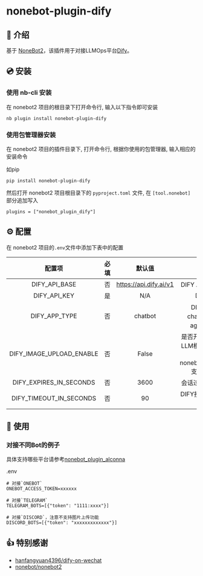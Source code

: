 # nonebot-plugin-dify


## 📖 介绍

基于 [NoneBot2](https://github.com/nonebot/nonebot2)，该插件用于对接LLMOps平台[Dify](https://github.com/langgenius/dify)。

## 💿 安装

### 使用 nb-cli 安装

在 nonebot2 项目的根目录下打开命令行, 输入以下指令即可安装

    nb plugin install nonebot-plugin-dify



### 使用包管理器安装

在 nonebot2 项目的插件目录下, 打开命令行, 根据你使用的包管理器, 输入相应的安装命令


如pip

    pip install nonebot-plugin-dify

然后打开 nonebot2 项目根目录下的 `pyproject.toml` 文件, 在 `[tool.nonebot]` 部分追加写入

    plugins = ["nonebot_plugin_dify"]



## ⚙️ 配置

在 nonebot2 项目的`.env`文件中添加下表中的配置

| 配置项 | 必填 | 默认值 |                                 说明                                 |
|:-----:|:----:|:----:|:------------------------------------------------------------------:|
| DIFY_API_BASE | 否 | https://api.dify.ai/v1 |                          DIFY API地址，支持自建                           |
| DIFY_API_KEY | 是 | N/A |                            DIFY API KEY                            |
| DIFY_APP_TYPE | 否 | chatbot |                            DIFY APP 类型：<br />chatbot/chatflow，agent，workflow                            |
| DIFY_IMAGE_UPLOAD_ENABLE | 否 | False | 是否开启上传图片，需要LLM模型支持图片识别，<br />同时需要nonebot_plugin_alconna支持相应Adapter |
| DIFY_EXPIRES_IN_SECONDS | 否 | 3600 |                               会话过期时间（单位秒）                               |
| DIFY_TIMEOUT_IN_SECONDS | 否 | 90 | DIFY接口超时时间（单位秒） |

## 🎉 使用
### 对接不同Bot的例子
具体支持哪些平台请参考[nonebot_plugin_alconna](https://github.com/nonebot/plugin-alconna)

.env

```
# 对接`ONEBOT`
ONEBOT_ACCESS_TOKEN=xxxxxx

# 对接`TELEGRAM`
TELEGRAM_BOTS=[{"token": "1111:xxxx"}]

# 对接`DISCORD`，注意不支持图片上传功能
DISCORD_BOTS=[{"token": "xxxxxxxxxxxxx"}]
```

## 👍 特别感谢

- [hanfangyuan4396/dify-on-wechat](https://github.com/hanfangyuan4396/dify-on-wechat)
- [nonebot/nonebot2](https://github.com/nonebot/nonebot2)
